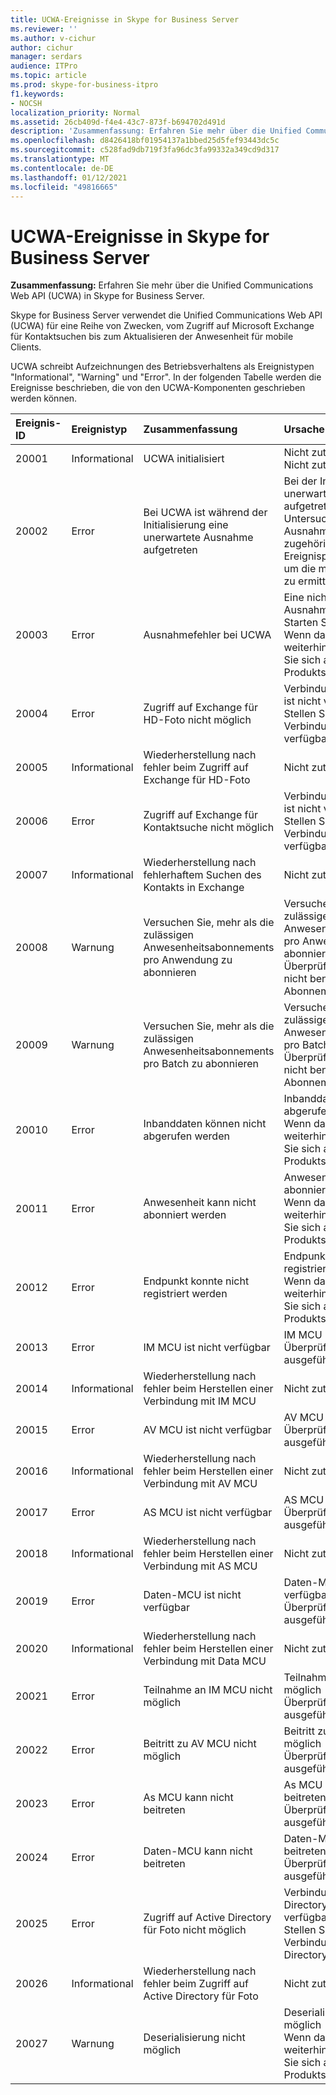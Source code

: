 ```yaml
---
title: UCWA-Ereignisse in Skype for Business Server
ms.reviewer: ''
ms.author: v-cichur
author: cichur
manager: serdars
audience: ITPro
ms.topic: article
ms.prod: skype-for-business-itpro
f1.keywords:
- NOCSH
localization_priority: Normal
ms.assetid: 26cb409d-f4e4-43c7-873f-b694702d491d
description: 'Zusammenfassung: Erfahren Sie mehr über die Unified Communications Web API (UCWA) in Skype for Business Server.'
ms.openlocfilehash: d8426418bf01954137a1bbed25d5fef93443dc5c
ms.sourcegitcommit: c528fad9db719f3fa96dc3fa99332a349cd9d317
ms.translationtype: MT
ms.contentlocale: de-DE
ms.lasthandoff: 01/12/2021
ms.locfileid: "49816665"
---
```

# <a name="ucwa-events-in-skype-for-business-server"></a>UCWA-Ereignisse in Skype for Business Server
 
**Zusammenfassung:** Erfahren Sie mehr über die Unified Communications Web API (UCWA) in Skype for Business Server.
  
Skype for Business Server verwendet die Unified Communications Web API (UCWA) für eine Reihe von Zwecken, vom Zugriff auf Microsoft Exchange für Kontaktsuchen bis zum Aktualisieren der Anwesenheit für mobile Clients.
  
UCWA schreibt Aufzeichnungen des Betriebsverhaltens als Ereignistypen "Informational", "Warning" und "Error". In der folgenden Tabelle werden die Ereignisse beschrieben, die von den UCWA-Komponenten geschrieben werden können.
  
|**Ereignis-ID**|**Ereignistyp**|**Zusammenfassung**|**Ursache und Lösung**|
|:-----|:-----|:-----|:-----|
|20001  <br/> |Informational  <br/> |UCWA initialisiert  <br/> |Nicht zutreffend  <br/> Nicht zutreffend  <br/> |
|20002  <br/> |Error  <br/> |Bei UCWA ist während der Initialisierung eine unerwartete Ausnahme aufgetreten  <br/> |Bei der Initialisierung ist ein unerwarteter Fehler aufgetreten.  <br/> Untersuchen Sie die Ausnahmedetails im zugehörigen Ereignisprotokolleintrag, um die mögliche Ursache zu ermitteln.  <br/> |
|20003  <br/> |Error  <br/> |Ausnahmefehler bei UCWA  <br/> |Eine nicht behandelte Ausnahme ist eingetreten.  <br/> Starten Sie den Server neu. Wenn das Problem weiterhin besteht, wenden Sie sich an den Produktsupport.  <br/> |
|20004  <br/> |Error  <br/> |Zugriff auf Exchange für HD-Foto nicht möglich  <br/> |Verbindung mit Exchange ist nicht verfügbar  <br/> Stellen Sie sicher, dass die Verbindung mit Exchange verfügbar ist.  <br/> |
|20005  <br/> |Informational  <br/> |Wiederherstellung nach fehler beim Zugriff auf Exchange für HD-Foto  <br/> |Nicht zutreffend  <br/> |
|20006  <br/> |Error  <br/> |Zugriff auf Exchange für Kontaktsuche nicht möglich  <br/> |Verbindung mit Exchange ist nicht verfügbar  <br/> Stellen Sie sicher, dass die Verbindung mit Exchange verfügbar ist  <br/> |
|20007  <br/> |Informational  <br/> |Wiederherstellung nach fehlerhaftem Suchen des Kontakts in Exchange  <br/> |Nicht zutreffend  <br/> |
|20008  <br/> |Warnung  <br/> |Versuchen Sie, mehr als die zulässigen Anwesenheitsabonnements pro Anwendung zu abonnieren  <br/> |Versuchen Sie, mehr als die zulässigen Anwesenheitsabonnements pro Anwendung zu abonnieren  <br/> Überprüfen der Clients auf nicht benötigte Abonnements  <br/> |
|20009  <br/> |Warnung  <br/> |Versuchen Sie, mehr als die zulässigen Anwesenheitsabonnements pro Batch zu abonnieren  <br/> |Versuchen Sie, mehr als die zulässigen Anwesenheitsabonnements pro Batch zu abonnieren  <br/> Überprüfen der Clients auf nicht benötigte Abonnements  <br/> |
|20010  <br/> |Error  <br/> |Inbanddaten können nicht abgerufen werden  <br/> |Inbanddaten können nicht abgerufen werden  <br/> Wenn das Problem weiterhin besteht, wenden Sie sich an den Produktsupport.  <br/> |
|20011  <br/> |Error  <br/> |Anwesenheit kann nicht abonniert werden  <br/> |Anwesenheit kann nicht abonniert werden  <br/> Wenn das Problem weiterhin besteht, wenden Sie sich an den Produktsupport.  <br/> |
|20012  <br/> |Error  <br/> |Endpunkt konnte nicht registriert werden  <br/> |Endpunkt konnte nicht registriert werden  <br/> Wenn das Problem weiterhin besteht, wenden Sie sich an den Produktsupport.  <br/> |
|20013  <br/> |Error  <br/> |IM MCU ist nicht verfügbar  <br/> |IM MCU ist nicht verfügbar  <br/> Überprüfen, ob IM MCU ausgeführt wird  <br/> |
|20014  <br/> |Informational  <br/> |Wiederherstellung nach fehler beim Herstellen einer Verbindung mit IM MCU  <br/> |Nicht zutreffend  <br/> |
|20015  <br/> |Error  <br/> |AV MCU ist nicht verfügbar  <br/> |AV MCU ist nicht verfügbar  <br/> Überprüfen, ob AV MCU ausgeführt wird  <br/> |
|20016  <br/> |Informational  <br/> |Wiederherstellung nach fehler beim Herstellen einer Verbindung mit AV MCU  <br/> |Nicht zutreffend  <br/> |
|20017  <br/> |Error  <br/> |AS MCU ist nicht verfügbar  <br/> |AS MCU ist nicht verfügbar  <br/> Überprüfen, ob AS MCU ausgeführt wird  <br/> |
|20018  <br/> |Informational  <br/> |Wiederherstellung nach fehler beim Herstellen einer Verbindung mit AS MCU  <br/> |Nicht zutreffend  <br/> |
|20019  <br/> |Error  <br/> |Daten-MCU ist nicht verfügbar  <br/> |Daten-MCU ist nicht verfügbar  <br/> Überprüfen, ob Data MCU ausgeführt wird  <br/> |
|20020  <br/> |Informational  <br/> |Wiederherstellung nach fehler beim Herstellen einer Verbindung mit Data MCU  <br/> |Nicht zutreffend  <br/> |
|20021  <br/> |Error  <br/> |Teilnahme an IM MCU nicht möglich  <br/> |Teilnahme an IM MCU nicht möglich  <br/> Überprüfen, ob IM MCU ausgeführt wird  <br/> |
|20022  <br/> |Error  <br/> |Beitritt zu AV MCU nicht möglich  <br/> |Beitritt zu AV MCU nicht möglich  <br/> Überprüfen, ob AV MCU ausgeführt wird  <br/> |
|20023  <br/> |Error  <br/> |As MCU kann nicht beitreten  <br/> |As MCU kann nicht beitreten  <br/> Überprüfen, ob AS MCU ausgeführt wird  <br/> |
|20024  <br/> |Error  <br/> |Daten-MCU kann nicht beitreten  <br/> |Daten-MCU kann nicht beitreten  <br/> Überprüfen, ob Data MCU ausgeführt wird  <br/> |
|20025  <br/> |Error  <br/> |Zugriff auf Active Directory für Foto nicht möglich  <br/> |Verbindung mit Active Directory ist nicht verfügbar  <br/> Stellen Sie sicher, dass die Verbindung mit Active Directory verfügbar ist.  <br/> |
|20026  <br/> |Informational  <br/> |Wiederherstellung nach fehler beim Zugriff auf Active Directory für Foto  <br/> |Nicht zutreffend  <br/> |
|20027  <br/> |Warnung  <br/> |Deserialisierung nicht möglich  <br/> |Deserialisierung nicht möglich  <br/> Wenn das Problem weiterhin besteht, wenden Sie sich an den Produktsupport.  <br/> |
   

